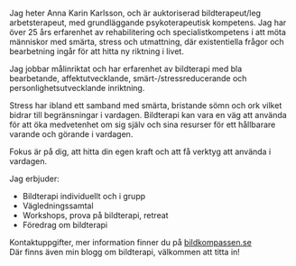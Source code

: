 Jag heter Anna Karin Karlsson, och är auktoriserad bildterapeut/leg arbetsterapeut, med grundläggande psykoterapeutisk kompetens. Jag har över 25 års erfarenhet av rehabilitering och specialistkompetens i att möta människor med smärta, stress och utmattning, där existentiella frågor och bearbetning ingår för att hitta ny riktning i livet.

Jag jobbar målinriktat och har erfarenhet av bildterapi med bla bearbetande, affektutvecklande, smärt-/stressreducerande och personlighetsutvecklande inriktning.

Stress har ibland ett samband med smärta, bristande sömn och ork vilket bidrar till begränsningar i vardagen. Bildterapi kan vara en väg att använda för att öka medvetenhet om sig själv och sina resurser för ett hållbarare varande och görande i vardagen.

Fokus är på dig, att hitta din egen kraft och att få verktyg att använda i vardagen.  

Jag erbjuder:

* Bildterapi individuellt och i grupp
* Vägledningssamtal
* Workshops, prova på bildterapi, retreat
* Föredrag om bildterapi
  
Kontaktuppgifter, mer information finner du på [bildkompassen.se](http://www.bildkompassen.se)  
Där finns även min blogg om bildterapi, välkommen att titta in!